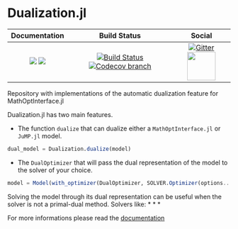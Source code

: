 # Dualization.jl

| **Documentation** | **Build Status** | **Social** |
|:-----------------:|:----------------:|:----------:|
| [![][docs-stable-img]][docs-stable-url] [![][docs-dev-img]][docs-dev-url] | [![Build Status][build-img]][build-url] [![Codecov branch][codecov-img]][codecov-url] | [![Gitter][gitter-img]][gitter-url] [<img src="https://upload.wikimedia.org/wikipedia/commons/thumb/a/af/Discourse_logo.png/799px-Discourse_logo.png" width="64">][discourse-url] |

[docs-stable-img]: https://img.shields.io/badge/docs-stable-blue.svg
[docs-dev-img]: https://img.shields.io/badge/docs-dev-blue.svg
[docs-stable-url]: http://www.juliaopt.org/Dualization.jl/stable
[docs-dev-url]: http://www.juliaopt.org/Dualization.jl/dev

[build-img]: https://travis-ci.org/JuliaOpt/MathOptInterface.jl.svg?branch=master
[build-url]: https://travis-ci.org/JuliaOpt/Dualization.jl
[codecov-img]: http://codecov.io/github/JuliaOpt/Dualization.jl/coverage.svg?branch=master
[codecov-url]: http://codecov.io/github/JuliaOpt/Dualization.jl?branch=master

[gitter-url]: https://gitter.im/AutomaticDualization/community#
[gitter-img]: https://badges.gitter.im/JuliaOpt/JuMP-dev.svg
[discourse-url]: https://discourse.julialang.org/c/domain/opt

Repository with implementations of the automatic dualization feature for MathOptInterface.jl

Dualization.jl has two main features. 
 * The function `dualize` that can dualize either a `MathOptInterface.jl` or `JuMP.jl` model.

```julia
dual_model = Dualization.dualize(model)
```

 * The `DualOptimizer` that will pass the dual representation of the model to the solver of your choice.

```julia
model = Model(with_optimizer(DualOptimizer, SOLVER.Optimizer(options...)))
```

Solving the model through its dual representation can be useful when the solver is not a primal-dual method. 
Solvers like:
 * 
 * 
 *

For more informations please read the [documentation][docs-stable-url]